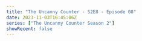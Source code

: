 ```yaml
---
title: "The Uncanny Counter - S2E8 - Episode 08"
date: 2023-11-03T16:45:06Z
series: ["The Uncanny Counter Season 2"]
showRecent: false
---
```



<mux-player stream-type="on-demand"
  src="https://kp3d-my.sharepoint.com/personal/ryoo_kp3d_onmicrosoft_com/_layouts/15/download.aspx?share=EeXpQ_2tySNLk9RsC7uCSt0BLml8DdK7kjBIKZs7cqlcaw" prefer-playback="mse" controls>
  </mux-player>
  
  
  <script src="https://cdn.jsdelivr.net/npm/@mux/mux-player"></script>
  
 <script type="application/ld+json">
 {
  "@context": "https://schema.org/",
  "@type": "VideoObject",
  "name": "The Uncanny Counter - S2E8 - Episode 08",
  "contentUrl": "https://stream.mux.com/SvMMaAvpErBsWMwzoN3SP6VB5j02bznFTvUc00opATrCA.m3u8",
  "thumbnailUrl": "https://www.themoviedb.org/t/p/original/at4FfAlH8TvFbuvimRu9zcvHQCh.jpg?width=314&fit_mode=preserve&time=25",
  "uploadDate": "2023-11-03T16:45:06Z",
}

</script>